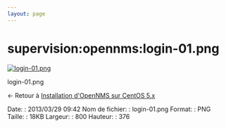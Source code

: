 ```yaml
---
layout: page
---
```


supervision:opennms:login-01.png
================================

[![login-01.png](../..//assets/media/supervision/opennms/login-01.png@cache=&w=800&h=376 "login-01.png")](../..//assets/media/supervision/opennms/login-01.png@cache= "Afficher le fichier original")

login-01.png

← Retour à [Installation d'OpenNMS sur CentOS
5.x](../../../opennms/install-on-centos.html "opennms:install-on-centos")

Date:
:   2013/03/29 09:42
Nom de fichier:
:   login-01.png
Format:
:   PNG
Taille:
:   18KB
Largeur:
:   800
Hauteur:
:   376

